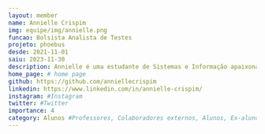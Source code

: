 ```yaml
---
layout: member
name: Annielle Crispim
img: equipe/img/annielle.png
funcao: Bolsista Analista de Testes
projeto: phoebus 
desde: 2021-11-01
saiu: 2023-11-30
description: Annielle é uma estudante de Sistemas e Informação apaixonada por tecnologia e sua aplicação nos negócios. Seu foco está em testes e gerenciamento de projetos, lidando com dívidas técnicas e aplicando OKRs e métodos ágeis. Ela busca constantemente soluções para otimizar processos de negócios, navegando por ferramentas especializadas. Com suas habilidades técnicas e gerenciais, Annielle é uma profissional versátil e comprometida, destacando-se pela sua paixão por tecnologia e sua busca contínua por aprimoramento.
home_page: # home page
github: https://github.com/anniellecrispim
linkedin: https://www.linkedin.com/in/annielle-crispim/
instagram: #Instagram
twitter: #Twitter
importance: 4
category: Alunos #Professores, Colaboradores externos, Alunos, Ex-alunos
---
```

